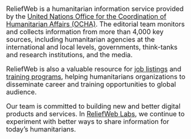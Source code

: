 <font size=4>

ReliefWeb is a humanitarian information service provided by the [United Nations Office for the Coordination of Humanitarian Affairs (OCHA)](https://www.unocha.org/). The editorial team monitors and collects information from more than 4,000 key sources, including humanitarian agencies at the international and local levels, governments, think-tanks and research institutions, and the media.

ReliefWeb is also a valuable resource for [job listings](https://reliefweb.int/jobs) and [training programs](https://reliefweb.int/training), helping humanitarians organizations to disseminate career and training opportunities to global audience.

Our team is committed to building new and better digital products and services. In [ReliefWeb Labs](https://labs.reliefweb.int/), we continue to experiment with better ways to share information for today’s humanitarians.

</font>
